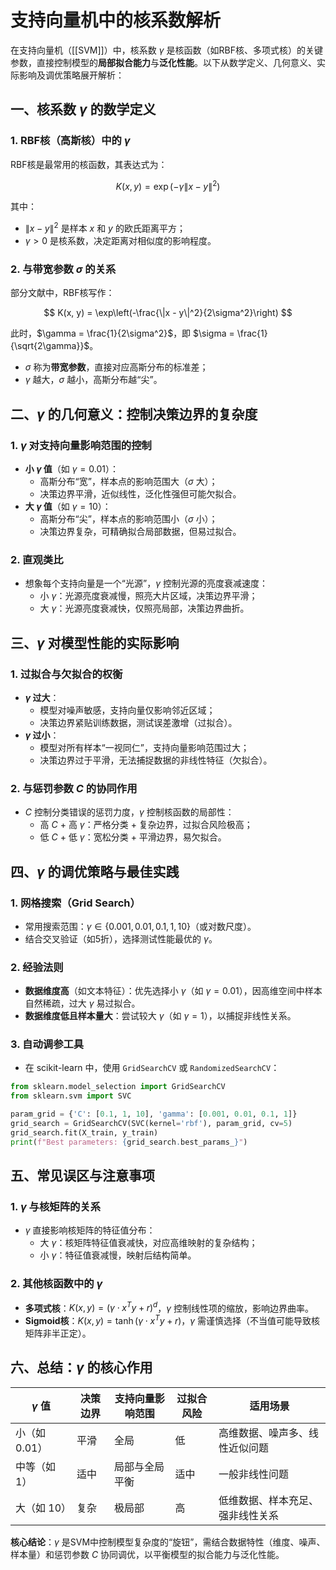 # 支持向量机中的核系数解析

在支持向量机（[[SVM]]）中，核系数 $\gamma$ 是核函数（如RBF核、多项式核）的关键参数，直接控制模型的**局部拟合能力**与**泛化性能**。以下从数学定义、几何意义、实际影响及调优策略展开解析：

## 一、核系数 $\gamma$ 的数学定义

### 1. **RBF核（高斯核）中的 $\gamma$**
RBF核是最常用的核函数，其表达式为：

$$
K(x, y) = \exp\left(-\gamma \|x - y\|^2\right)
$$

其中：
- $\|x - y\|^2$ 是样本 $x$ 和 $y$ 的欧氏距离平方；
- $\gamma > 0$ 是核系数，决定距离对相似度的影响程度。

### 2. **与带宽参数 $\sigma$ 的关系**
部分文献中，RBF核写作：

$$
K(x, y) = \exp\left(-\frac{\|x - y\|^2}{2\sigma^2}\right)
$$

此时，$\gamma = \frac{1}{2\sigma^2}$，即 $\sigma = \frac{1}{\sqrt{2\gamma}}$。
- $\sigma$ 称为**带宽参数**，直接对应高斯分布的标准差；
- $\gamma$ 越大，$\sigma$ 越小，高斯分布越“尖”。

## 二、$\gamma$ 的几何意义：控制决策边界的复杂度

### 1. **$\gamma$ 对支持向量影响范围的控制**
- **小 $\gamma$ 值**（如 $\gamma = 0.01$）：
  - 高斯分布“宽”，样本点的影响范围大（$\sigma$ 大）；
  - 决策边界平滑，近似线性，泛化性强但可能欠拟合。
- **大 $\gamma$ 值**（如 $\gamma = 10$）：
  - 高斯分布“尖”，样本点的影响范围小（$\sigma$ 小）；
  - 决策边界复杂，可精确拟合局部数据，但易过拟合。

### 2. **直观类比**
- 想象每个支持向量是一个“光源”，$\gamma$ 控制光源的亮度衰减速度：
  - 小 $\gamma$：光源亮度衰减慢，照亮大片区域，决策边界平滑；
  - 大 $\gamma$：光源亮度衰减快，仅照亮局部，决策边界曲折。

## 三、$\gamma$ 对模型性能的实际影响

### 1. **过拟合与欠拟合的权衡**
- **$\gamma$ 过大**：
  - 模型对噪声敏感，支持向量仅影响邻近区域；
  - 决策边界紧贴训练数据，测试误差激增（过拟合）。
- **$\gamma$ 过小**：
  - 模型对所有样本“一视同仁”，支持向量影响范围过大；
  - 决策边界过于平滑，无法捕捉数据的非线性特征（欠拟合）。

### 2. **与惩罚参数 $C$ 的协同作用**
- $C$ 控制分类错误的惩罚力度，$\gamma$ 控制核函数的局部性：
  - 高 $C$ + 高 $\gamma$：严格分类 + 复杂边界，过拟合风险极高；
  - 低 $C$ + 低 $\gamma$：宽松分类 + 平滑边界，易欠拟合。

## 四、$\gamma$ 的调优策略与最佳实践

### 1. **网格搜索（Grid Search）**
- 常用搜索范围：$\gamma \in \{0.001, 0.01, 0.1, 1, 10\}$（或对数尺度）。
- 结合交叉验证（如5折），选择测试性能最优的 $\gamma$。

### 2. **经验法则**
- **数据维度高**（如文本特征）：优先选择小 $\gamma$（如 $\gamma = 0.01$），因高维空间中样本自然稀疏，过大 $\gamma$ 易过拟合。
- **数据维度低且样本量大**：尝试较大 $\gamma$（如 $\gamma = 1$），以捕捉非线性关系。

### 3. **自动调参工具**
- 在 scikit-learn 中，使用 `GridSearchCV` 或 `RandomizedSearchCV`：

```python
from sklearn.model_selection import GridSearchCV
from sklearn.svm import SVC

param_grid = {'C': [0.1, 1, 10], 'gamma': [0.001, 0.01, 0.1, 1]}
grid_search = GridSearchCV(SVC(kernel='rbf'), param_grid, cv=5)
grid_search.fit(X_train, y_train)
print(f"Best parameters: {grid_search.best_params_}")
```

## 五、常见误区与注意事项

### 1. **$\gamma$ 与核矩阵的关系**
- $\gamma$ 直接影响核矩阵的特征值分布：
  - 大 $\gamma$：核矩阵特征值衰减快，对应高维映射的复杂结构；
  - 小 $\gamma$：特征值衰减慢，映射后结构简单。

### 2. **其他核函数中的 $\gamma$**
- **多项式核**：$K(x, y) = (\gamma \cdot x^T y + r)^d$，$\gamma$ 控制线性项的缩放，影响边界曲率。
- **Sigmoid核**：$K(x, y) = \tanh(\gamma \cdot x^T y + r)$，$\gamma$ 需谨慎选择（不当值可能导致核矩阵非半正定）。

## 六、总结：$\gamma$ 的核心作用

| **$\gamma$ 值** | **决策边界** | **支持向量影响范围** | **过拟合风险** | **适用场景**           |
|----------------|------------|------------------|------------|----------------------|
| 小（如 0.01）   | 平滑       | 全局             | 低         | 高维数据、噪声多、线性近似问题 |
| 中等（如 1）    | 适中       | 局部与全局平衡     | 适中       | 一般非线性问题         |
| 大（如 10）     | 复杂       | 极局部           | 高         | 低维数据、样本充足、强非线性关系 |

**核心结论**：$\gamma$ 是SVM中控制模型复杂度的“旋钮”，需结合数据特性（维度、噪声、样本量）和惩罚参数 $C$ 协同调优，以平衡模型的拟合能力与泛化性能。

